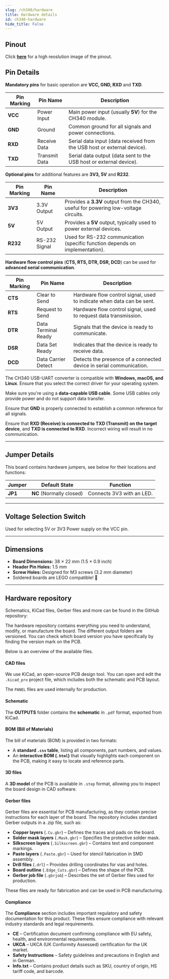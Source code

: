 ```yaml
---
slug: /ch340/hardware 
title: Hardware details
id: ch340-hardware 
hide_title: False
---
```


## Pinout

<CenteredImage src="/img/ch340/pinout.png" alt="USB-UART CH340 converter pinout diagram" caption="USB-UART CH340 converter pinout diagram"/>

Click [**here**](https://soldered.com/productdata/2022/03/USB-UART-converter.png) for a high reoslution image of the pinout.

## Pin Details

<WarningBox>**Mandatory pins** for basic operation are **VCC, GND, RXD** and **TXD**.</WarningBox>

| Pin Marking | Pin Name      | Description                                                                          |
| ----------- | ------------- | ------------------------------------------------------------------------------------ |
| **VCC**     | Power Input   | Main power input (usually **5V**) for the CH340 module.                              |
| **GND**     | Ground        | Common ground for all signals and power connections.                                 |
| **RXD**     | Receive Data  | Serial data input (data received from the USB host or external device).              |
| **TXD**     | Transmit Data | Serial data output (data sent to the USB host or external device).                   |

<InfoBox>**Optional pins** for additional features are **3V3, 5V** and **R232**.</InfoBox>

| Pin Marking | Pin Name      | Description                                                                          |
| ----------- | ------------- | ------------------------------------------------------------------------------------ |
| **3V3**     | 3.3V Output   | Provides a **3.3V** output from the CH340, useful for powering low-voltage circuits. |
| **5V**      | 5V Output     | Provides a **5V** output, typically used to power external devices.                  |
| **R232**    | RS-232 Signal | Used for RS-232 communication (specific function depends on implementation).         |

<InfoBox>**Hardware flow control pins** (**CTS, RTS, DTR, DSR, DCD**) can be used for **advanced serial communication**. </InfoBox> 

| Pin Marking | Pin Name            | Description                                                           |
| ----------- | ------------------- | --------------------------------------------------------------------- |
| **CTS**     | Clear to Send       | Hardware flow control signal, used to indicate when data can be sent. |
| **RTS**     | Request to Send     | Hardware flow control signal, used to request data transmission.      |
| **DTR**     | Data Terminal Ready | Signals that the device is ready to communicate.                      |
| **DSR**     | Data Set Ready      | Indicates that the device is ready to receive data.                   |
| **DCD**     | Data Carrier Detect | Detects the presence of a connected device in serial communication.   |

<InfoBox>The CH340 USB-UART converter is compatible with **Windows, macOS, and Linux**. Ensure that you select the correct driver for your operating system.</InfoBox>

<WarningBox>Make sure you're using a **data-capable USB cable**. Some USB cables only provide power and do not support data transfer.</WarningBox>

<WarningBox>Ensure that **GND** is properly connected to establish a common reference for all signals.</WarningBox>

<WarningBox>Ensure that **RXD (Receive) is connected to TXD (Transmit) on the target device**, and **TXD is connected to RXD**. Incorrect wiring will result in no communication.</WarningBox>

---

## Jumper Details

This board contains hardware jumpers, see below for their locations and functions:

<CenteredImage src="/img/ch340/jp1pwrled.png" alt="USB-UART CH340 converter pinout diagram" caption="JP1 on the board" width="500px"/>

| Jumper  | Default State            | Function                  |
| ------- | ------------------------ | ------------------------- |
| **JP1** | **NC** (Normally closed) | Connects 3V3 with an LED. |

---

## Voltage Selection Switch

Used for selecting 5V or 3V3 Power supply on the VCC pin.

<CenteredImage src="/img/ch340/voltageswitch.png" alt="USB-UART CH340 converter pinout diagram" caption="Voltage switch on the board" width="500px"/>

---

## Dimensions

- **Board Dimensions:** 38 × 22 mm (1.5 × 0.9 inch)  
- **Header Pin Holes:** 1.5 mm  
- **Screw Holes:** Designed for M3 screws (3.2 mm diameter)  
- Soldered boards are LEGO compatible! 🧱 

---

## Hardware repository

Schematics, KiCad files, Gerber files and more can be found in the GitHub repository:

<QuickLink 
  title="USB-UART CH340 converter board Hardware design" 
  description="GitHub hardware repository for this product"
  url="https://github.com/SolderedElectronics/USB-UART-CH340C-converter-board-hardware-design/tree/main" 
/> 


The hardware repository contains everything you need to understand, modify, or manufacture the board. The different output folders are versioned. You can check which board version you have specifically by finding the version mark on the PCB.

Below is an overview of the available files.  

#### CAD files

We use KiCad, an open-source PCB design tool. You can open and edit the `.kicad_pro` project file, which includes both the schematic and PCB layout.  

The `PANEL` files are used internally for production.  

#### Schematic

The **OUTPUTS** folder contains the **schematic** in `.pdf` format, exported from KiCad.

#### BOM (Bill of Materials)

The bill of materials (BOM) is provided in two formats:  

- A **standard `.csv` table**, listing all components, part numbers, and values.  
- An **interactive BOM (`.html`)** that visually highlights each component on the PCB, making it easy to locate and reference parts.  


#### 3D files

A **3D model** of the PCB is available in `.step` format, allowing you to inspect the board design in CAD software.  

#### Gerber files 

Gerber files are essential for PCB manufacturing, as they contain precise instructions for each layer of the board. The repository includes standard Gerber outputs in a .zip file, such as:  

- **Copper layers** (`.Cu.gbr`) – Defines the traces and pads on the board.  
- **Solder mask layers** (`.Mask.gbr`) – Specifies the protective solder mask.  
- **Silkscreen layers** (`.Silkscreen.gbr`) – Contains text and component markings.  
- **Paste layers** (`.Paste.gbr`) – Used for stencil fabrication in SMD assembly.  
- **Drill files** (`.drl`) – Provides drilling coordinates for vias and holes.  
- **Board outline** (`.Edge_Cuts.gbr`) – Defines the shape of the PCB.  
- **Gerber job file** (`.gbrjob`) – Describes the set of Gerber files used for production.  

These files are ready for fabrication and can be used in PCB manufacturing.

#### Compliance  

The **Compliance** section includes important regulatory and safety documentation for this product. These files ensure compliance with relevant industry standards and legal requirements.  

- **CE** – Certification document confirming compliance with EU safety, health, and environmental requirements.  
- **UKCA** – UKCA (UK Conformity Assessed) certification for the UK market.  
- **Safety Instructions** – Safety guidelines and precautions in English and in German.
- **Info.txt** – Contains product details such as SKU, country of origin, HS tariff code, and barcode.  
